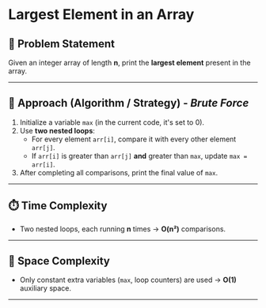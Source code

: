 # Largest Element in an Array

## 📌 Problem Statement  
Given an integer array of length **n**, print the **largest element** present in the array.

---

## 🧩 Approach (Algorithm / Strategy) - *Brute Force*  
1. Initialize a variable `max` (in the current code, it's set to 0).  
2. Use **two nested loops**:  
   - For every element `arr[i]`, compare it with every other element `arr[j]`.  
   - If `arr[i]` is greater than `arr[j]` **and** greater than `max`, update `max = arr[i]`.  
3. After completing all comparisons, print the final value of `max`.  

---

## ⏱️ Time Complexity  
- Two nested loops, each running **n** times → **O(n²)** comparisons.

---

## 💾 Space Complexity  
- Only constant extra variables (`max`, loop counters) are used → **O(1)** auxiliary space.

---

